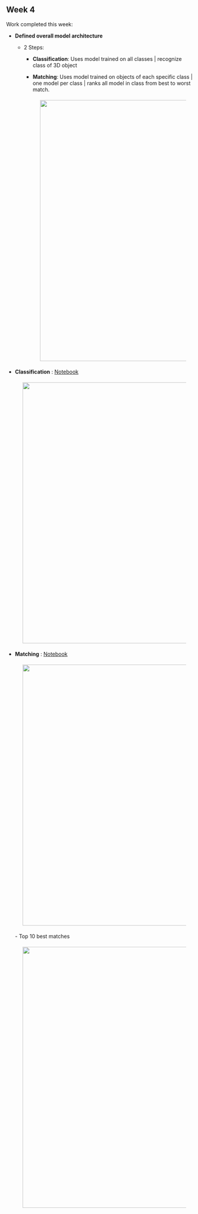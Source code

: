 
## Week 4

Work completed this week:

- **Defined overall model architecture**
  - 2 Steps:
    - **Classification**: Uses model trained on all classes | recognize class of 3D object
    - **Matching**: Uses model trained on objects of each specific class | one model per class | ranks all model in class from best to worst match.
    
      <div align="center" style="margin:20px"><img src="https://github.com/StanislasChaillou/Independent_Study/blob/master/Week 4/model_scheme_1.JPG" width="700"></div>
    
- **Classification** : [Notebook](https://github.com/StanislasChaillou/Independent_Study/blob/master/Week%204/Classification_Model.ipynb)

  <div align="center" style="margin:20px"><img src="https://github.com/StanislasChaillou/Independent_Study/blob/master/Week 4/ml_chair.gif" width="700"></div>

- **Matching** : [Notebook](https://github.com/StanislasChaillou/Independent_Study/blob/master/Week%204/Matching_Model.ipynb)

  <div align="center" style="margin:20px"><img src="https://github.com/StanislasChaillou/Independent_Study/blob/master/Week 4/best_match_1.JPG" width="700"></div>
    - Top 10 best matches

  <div align="center" style="margin:20px"><img src="https://github.com/StanislasChaillou/Independent_Study/blob/master/Week 4/best_matches_1.JPG" width="700"></div>
    
